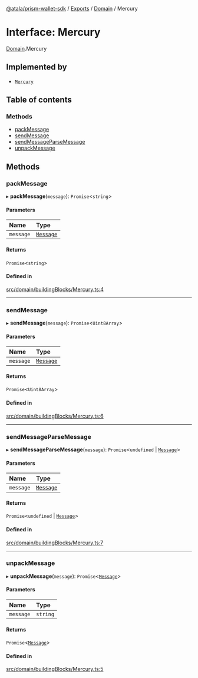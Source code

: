 [@atala/prism-wallet-sdk](../README.md) / [Exports](../modules.md) / [Domain](../modules/Domain.md) / Mercury

# Interface: Mercury

[Domain](../modules/Domain.md).Mercury

## Implemented by

- [`Mercury`](../classes/Mercury.md)

## Table of contents

### Methods

- [packMessage](Domain.Mercury.md#packmessage)
- [sendMessage](Domain.Mercury.md#sendmessage)
- [sendMessageParseMessage](Domain.Mercury.md#sendmessageparsemessage)
- [unpackMessage](Domain.Mercury.md#unpackmessage)

## Methods

### packMessage

▸ **packMessage**(`message`): `Promise`\<`string`\>

#### Parameters

| Name | Type |
| :------ | :------ |
| `message` | [`Message`](../classes/Domain.Message-1.md) |

#### Returns

`Promise`\<`string`\>

#### Defined in

[src/domain/buildingBlocks/Mercury.ts:4](https://github.com/hyperledger/identus-edge-agent-sdk-ts/blob/412988e74b53c977d2db02a120bdfcde11978df5/src/domain/buildingBlocks/Mercury.ts#L4)

___

### sendMessage

▸ **sendMessage**(`message`): `Promise`\<`Uint8Array`\>

#### Parameters

| Name | Type |
| :------ | :------ |
| `message` | [`Message`](../classes/Domain.Message-1.md) |

#### Returns

`Promise`\<`Uint8Array`\>

#### Defined in

[src/domain/buildingBlocks/Mercury.ts:6](https://github.com/hyperledger/identus-edge-agent-sdk-ts/blob/412988e74b53c977d2db02a120bdfcde11978df5/src/domain/buildingBlocks/Mercury.ts#L6)

___

### sendMessageParseMessage

▸ **sendMessageParseMessage**(`message`): `Promise`\<`undefined` \| [`Message`](../classes/Domain.Message-1.md)\>

#### Parameters

| Name | Type |
| :------ | :------ |
| `message` | [`Message`](../classes/Domain.Message-1.md) |

#### Returns

`Promise`\<`undefined` \| [`Message`](../classes/Domain.Message-1.md)\>

#### Defined in

[src/domain/buildingBlocks/Mercury.ts:7](https://github.com/hyperledger/identus-edge-agent-sdk-ts/blob/412988e74b53c977d2db02a120bdfcde11978df5/src/domain/buildingBlocks/Mercury.ts#L7)

___

### unpackMessage

▸ **unpackMessage**(`message`): `Promise`\<[`Message`](../classes/Domain.Message-1.md)\>

#### Parameters

| Name | Type |
| :------ | :------ |
| `message` | `string` |

#### Returns

`Promise`\<[`Message`](../classes/Domain.Message-1.md)\>

#### Defined in

[src/domain/buildingBlocks/Mercury.ts:5](https://github.com/hyperledger/identus-edge-agent-sdk-ts/blob/412988e74b53c977d2db02a120bdfcde11978df5/src/domain/buildingBlocks/Mercury.ts#L5)
